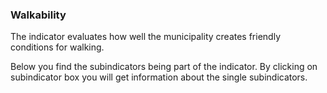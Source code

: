 ### Walkability
The indicator evaluates how well the municipality creates friendly conditions for walking.

Below you find the subindicators being part of the indicator. By clicking on subindicator box you will get information about the single subindicators.